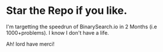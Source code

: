 # Star the Repo if you like.

I'm targetting the speedrun of BinarySearch.io in 2 Months (i.e 1000+problems).
I know I don't have a life.

Ah! lord have merci!
